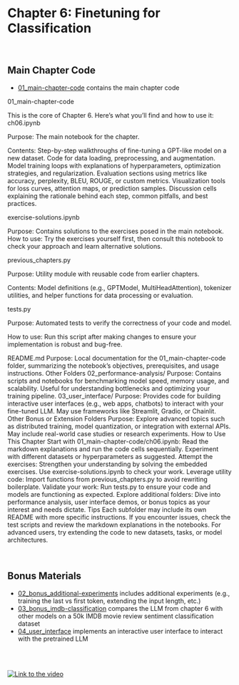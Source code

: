 # Chapter 6: Finetuning for Classification

&nbsp;
## Main Chapter Code

- [01_main-chapter-code](01_main-chapter-code) contains the main chapter code

01_main-chapter-code

This is the core of Chapter 6. Here’s what you’ll find and how to use it:
ch06.ipynb

Purpose: The main notebook for the chapter.

Contents:
Step-by-step walkthroughs of fine-tuning a GPT-like model on a new dataset.
Code for data loading, preprocessing, and augmentation.
Model training loops with explanations of hyperparameters, optimization strategies, and regularization.
Evaluation sections using metrics like accuracy, perplexity, BLEU, ROUGE, or custom metrics.
Visualization tools for loss curves, attention maps, or prediction samples.
Discussion cells explaining the rationale behind each step, common pitfalls, and best practices.

exercise-solutions.ipynb

Purpose: Contains solutions to the exercises posed in the main notebook.
How to use: Try the exercises yourself first, then consult this notebook to check your approach and learn alternative solutions.

previous_chapters.py

Purpose: Utility module with reusable code from earlier chapters.

Contents: Model definitions (e.g., GPTModel, MultiHeadAttention), tokenizer utilities, and helper functions for data processing or evaluation.

tests.py

Purpose: Automated tests to verify the correctness of your code and model.

How to use: Run this script after making changes to ensure your implementation is robust and bug-free.

README.md
Purpose: Local documentation for the 01_main-chapter-code folder, summarizing the notebook’s objectives, prerequisites, and usage instructions.
Other Folders
02_performance-analysis/
Purpose: Contains scripts and notebooks for benchmarking model speed, memory usage, and scalability. Useful for understanding bottlenecks and optimizing your training pipeline.
03_user_interface/
Purpose: Provides code for building interactive user interfaces (e.g., web apps, chatbots) to interact with your fine-tuned LLM. May use frameworks like Streamlit, Gradio, or Chainlit.
Other Bonus or Extension Folders
Purpose: Explore advanced topics such as distributed training, model quantization, or integration with external APIs. May include real-world case studies or research experiments.
How to Use This Chapter
Start with 01_main-chapter-code/ch06.ipynb:
Read the markdown explanations and run the code cells sequentially.
Experiment with different datasets or hyperparameters as suggested.
Attempt the exercises:
Strengthen your understanding by solving the embedded exercises.
Use exercise-solutions.ipynb to check your work.
Leverage utility code:
Import functions from previous_chapters.py to avoid rewriting boilerplate.
Validate your work:
Run tests.py to ensure your code and models are functioning as expected.
Explore additional folders:
Dive into performance analysis, user interface demos, or bonus topics as your interest and needs dictate.
Tips
Each subfolder may include its own README with more specific instructions.
If you encounter issues, check the test scripts and review the markdown explanations in the notebooks.
For advanced users, try extending the code to new datasets, tasks, or model architectures.




&nbsp;
## Bonus Materials

- [02_bonus_additional-experiments](02_bonus_additional-experiments) includes additional experiments (e.g., training the last vs first token, extending the input length, etc.)
- [03_bonus_imdb-classification](03_bonus_imdb-classification) compares the LLM from chapter 6 with other models on a 50k IMDB movie review sentiment classification dataset
- [04_user_interface](04_user_interface) implements an interactive user interface to interact with the pretrained LLM





<br>
<br>

[![Link to the video](https://img.youtube.com/vi/5PFXJYme4ik/0.jpg)](https://www.youtube.com/watch?v=5PFXJYme4ik)